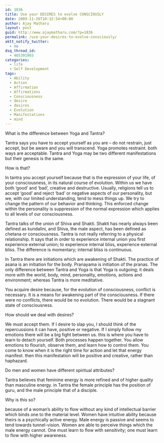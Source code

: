 ```yaml
---
id: 1836
title: Use your DESIRES to evolve CONSCIOUSLY
date: 2009-11-26T10:32:54+00:00
author: Ajay Matharu
layout: post
guid: http://www.ajaymatharu.com/?p=1836
permalink: /use-your-desires-to-evolve-consciously/
aktt_notify_twitter:
  - no
dsq_thread_id:
  - 465391903
categories:
  - life
  - Self Development
tags:
  - Ability
  - Action
  - Affirmation
  - Affirmations
  - Consciousness
  - desire
  - desires
  - Evolution
  - Manifestations
  - mind
---
```

What is the difference between Yoga and Tantra?

Tantra says you have to accept yourself as you are &#8211; do not restrain, just accept, but be aware and you will transcend. Yoga promotes restraint. both ways are acceptable. Tantra and Yoga may be two different manifestations but their genesis is the same.

How is that?

In tantra you accept yourself because that is the expression of your life, of your consciousness, in its natural course of evolution. Within us we have both &#8216;good&#8217; and &#8216;bad&#8217;, creative and destructive. Usually, religions tell us to accept &#8216;good&#8217; and reject &#8216;bad&#8217; or negative aspects of our personality, but we, with our limited understanding, tend to mess things up. We try to change the pattern of our behavior and thinking. This enforced change within the personality is suppression of the normal expression which applies to all levels of our consciousness.

Tantra talks of the union of Shiva and Shakti. Shakti has nearly always been defined as kundalini, and Shiva, the male aspect, has been defined as chetana or consciousness. Tantra is not really referring to a physical relationship. It says that in order to experience internal union you first experience external union; to experience internal bliss, experience external bliss. The difference is momentary; internal bliss is continuous.

In Tantra there are initiations which are awakening of Shakti. The practice of asana is an initiation for the body. Pranayama is initiation of the pranas. The only difference between Tantra and Yoga is that Yoga is outgoing; it deals more with the world, body, mind, personality, emotions, actions and environment; whereas Tantra is more meditative.

You acquire desire because, for the evolution of consciousness, conflict is necessary. It is a means for awakening part of the consciousness. If there were no conflicts, there would be no evolution. There would be a stagnant state of consciousness.

How should we deal with desires?

We must accept them. If I desire to slap you, I should think of the repercussions it can have, positive or negative. If I simply follow my emotions there will be a big fight between us. this is where you have to learn to detach yourself. Both processes happen together. You allow emotions to flourish, observe them, and learn how to control them. You come to know when it is the right time for action and let that energy manifest. then this manifestation will be positive and creative, rather than haphazard.

Do men and women have different spiritual attributes?

Tantra believes that feminine energy is more refined and of higher quality than masculine energy. in Tantra the female principle has the position of guru, and the male principle that of a disciple.

Why is this so?

because of a woman&#8217;s ability to flow without any kind of intellectual barrier which binds one to the material level. Women have intuitive ability because theirs is a psychically active energy. Male energy is passive and seems to tend towards tunnel-vision. Women are able to perceive things which the male energy cannot. One must learn to flow with sensitivity; one must learn to flow with higher awareness.